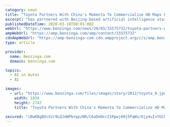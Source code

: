 ```yaml
---
category: news
title: "Toyota Partners With China's Momenta To Commercialize HD Maps For Self-Driving Vehicles"
excerpt: "has partnered with Beijing-based artificial intelligence startup Momenta to commercialize its high definition road map for automated vehicles, the Nikkei Asian Review reported Wednesday. \"With this joint development,"
publishedDateTime: 2020-03-18T08:01:00Z
webUrl: "https://www.benzinga.com/news/20/03/15575732/toyota-partners-with-chinas-momenta-to-commercialize-hd-maps-for-self-driving-vehicles"
ampWebUrl: "https://amp.benzinga.com/amp/content/15575732"
cdnAmpWebUrl: "https://amp-benzinga-com.cdn.ampproject.org/c/s/amp.benzinga.com/amp/content/15575732"
type: article

provider:
  name: Benzinga.com
  domain: benzinga.com

topics:
  - AI in Autos
  - AI

images:
  - url: "https://www.benzinga.com/files/images/story/2012/toyota_0.jpeg"
    width: 1834
    height: 2747
    title: "Toyota Partners With China's Momenta To Commercialize HD Maps For Self-Driving Vehicles"

secured: "cBwKBgBOcXzr9LQJmWPb+ppzNR/C6aDeNccI1Rpwj60j5PqWo/Ojy4uIvYGCD+mFBo7rjPLBIgGQmzrl7stPvrkyz6o231eM27FwzShAMRJp9cdmHpKLNUd3OHe/jhJ0YI/Fb/v6DRLWOAXPtuB7bE4z94m1BOjEpqXZ5wgeY1TavbSO3q09RayCwSvx2hZrrTGxEVSxacyWmx1hgtPruvScUGoBlIeywWyOTQP9nOjuPdAErMomSR3GWzWYzo+LKN81bpiarlGs/qzNvr3PLi2pW0YCMPOSs38HoH514WCmCJDkIzcfwmJ/yyQ19gW5;bQEAFj0A7vRPbI/rnOmRpg=="
---
```


